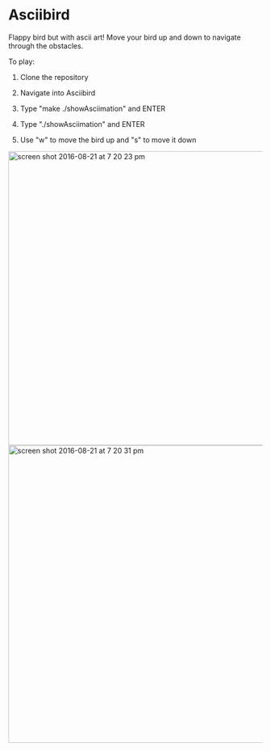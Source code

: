 # Asciibird
Flappy bird but with ascii art! Move your bird up and down to navigate through the obstacles.

To play: 

1. Clone the repository

2. Navigate into Asciibird

3. Type "make ./showAsciimation" and ENTER

4. Type "./showAsciimation" and ENTER

5. Use "w" to move the bird up and "s" to move it down

<img width="582" alt="screen shot 2016-08-21 at 7 20 23 pm" src="https://cloud.githubusercontent.com/assets/19418255/17842122/7ccd5190-67d4-11e6-8e37-e52b39bd5fbb.png">

<img width="589" alt="screen shot 2016-08-21 at 7 20 31 pm" src="https://cloud.githubusercontent.com/assets/19418255/17842120/7a84ccb0-67d4-11e6-9026-d9e5bdb1e081.png">
